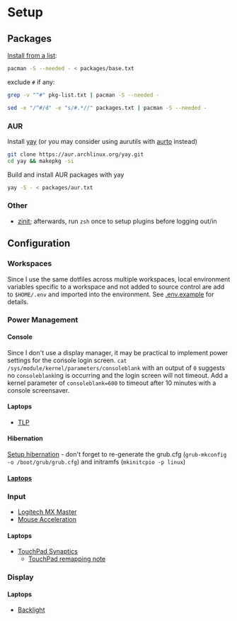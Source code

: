 # Setup

## Packages

[Install from a list](https://wiki.archlinux.org/index.php/Pacman/Tips_and_tricks#List_of_installed_packages):

```sh
pacman -S --needed - < packages/base.txt
```

exclude `#` if any:

```sh
grep -v "^#" pkg-list.txt | pacman -S --needed -

sed -e "/^#/d" -e "s/#.*//" packages.txt | pacman -S --needed -
```

### AUR

Install [yay](https://github.com/Jguer/yay) (or you may consider using aurutils with [aurto](https://github.com/alexheretic/aurto) instead)

```sh
git clone https://aur.archlinux.org/yay.git
cd yay && makepkg -si
```

Build and install AUR packages with yay

```sh
yay -S - < packages/aur.txt
```

### Other

- [zinit](https://github.com/zdharma/zinit); afterwards, run `zsh` once to setup plugins before logging out/in

## Configuration

### Workspaces

Since I use the same dotfiles across multiple workspaces, local environment variables specific to a workspace and not added to source control are add to `$HOME/.env` and imported into the environment. See [.env.example](../configs/.env.example) for details.

### Power Management

#### Console

Since I don't use a display manager, it may be practical to implement power settings for the console login screen. `cat /sys/module/kernel/parameters/consoleblank` with an output of `0` suggests no `consoleblank`ing is occurring and the login screen will not timeout. Add a kernel parameter of `consoleblank=600` to timeout after 10 minutes with a console screensaver.

#### Laptops

- [TLP](https://wiki.archlinux.org/index.php/TLP)

#### Hibernation

[Setup hibernation](https://wiki.archlinux.org/index.php/Power_management/Suspend_and_hibernate#Hibernation) - don't forget to re-generate the grub.cfg (`grub-mkconfig -o /boot/grub/grub.cfg`) and initramfs (`mkinitcpio -p linux`)

#### [Laptops](https://wiki.archlinux.org/index.php/Laptop_Mode_Tools)

### Input

- [Logitech MX Master](https://wiki.archlinux.org/index.php/Logitech_MX_Master)
- [Mouse Acceleration](https://wiki.archlinux.org/index.php/Mouse_acceleration)

#### Laptops

- [TouchPad Synaptics](https://wiki.archlinux.org/index.php/Touchpad_Synaptics)
  - [TouchPad remapping note](https://wiki.archlinux.org/index.php/Libinput#Manual_button_re-mapping)

### Display

#### Laptops

- [Backlight](https://wiki.archlinux.org/index.php/Backlight#xbacklight)
